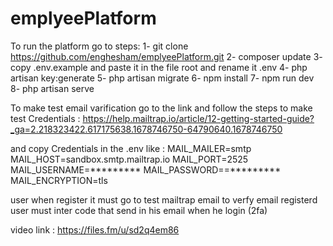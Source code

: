 # emplyeePlatform

To run the platform go to steps:
1- git clone  https://github.com/enghesham/emplyeePlatform.git
2- composer update
3- copy .env.example and paste it in the file root and rename it .env
4- php artisan key:generate
5- php artisan migrate
6- npm install
7- npm run dev
8- php artisan serve

To make test email varification go to the link and follow the steps to make test 
Credentials : 
https://help.mailtrap.io/article/12-getting-started-guide?_ga=2.218323422.617175638.1678746750-64790640.1678746750
 
and copy Credentials in the .env like :
MAIL_MAILER=smtp
MAIL_HOST=sandbox.smtp.mailtrap.io
MAIL_PORT=2525
MAIL_USERNAME=*********
MAIL_PASSWORD==*********
MAIL_ENCRYPTION=tls

 user when register it must go to test mailtrap email to verfy email
 registerd user must inter code that send in his email  when he login (2fa) 
 
 
 video link :
 https://files.fm/u/sd2q4em86
 
